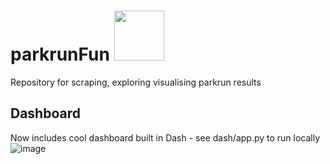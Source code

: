 # parkrunFun <img src="https://user-images.githubusercontent.com/94953297/218050503-c6260c37-f97f-4a70-bfa2-02c70df28b3c.jpg" width="80" height="80">


Repository for scraping, exploring visualising parkrun results

## Dashboard
Now includes cool dashboard built in Dash - see dash/app.py to run locally
![image](https://user-images.githubusercontent.com/94953297/230847315-cf15bce9-7a46-4038-b7ba-aed8f8083052.png)


